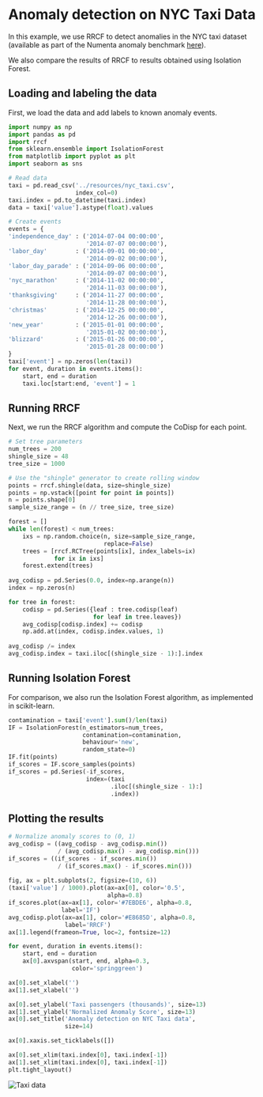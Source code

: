 # Anomaly detection on NYC Taxi Data

In this example, we use RRCF to detect anomalies in the NYC taxi dataset
(available as part of the Numenta anomaly benchmark [here](https://github.com/numenta/NAB/tree/master/data/realKnownCause)).

We also compare the results of RRCF to results obtained using Isolation Forest.

## Loading and labeling the data

First, we load the data and add labels to known anomaly events.

```python
import numpy as np
import pandas as pd
import rrcf
from sklearn.ensemble import IsolationForest
from matplotlib import pyplot as plt
import seaborn as sns

# Read data
taxi = pd.read_csv('../resources/nyc_taxi.csv',
                   index_col=0)
taxi.index = pd.to_datetime(taxi.index)
data = taxi['value'].astype(float).values

# Create events
events = {
'independence_day' : ('2014-07-04 00:00:00',
                      '2014-07-07 00:00:00'),
'labor_day'        : ('2014-09-01 00:00:00',
                      '2014-09-02 00:00:00'),
'labor_day_parade' : ('2014-09-06 00:00:00',
                      '2014-09-07 00:00:00'),
'nyc_marathon'     : ('2014-11-02 00:00:00',
                      '2014-11-03 00:00:00'),
'thanksgiving'     : ('2014-11-27 00:00:00',
                      '2014-11-28 00:00:00'),
'christmas'        : ('2014-12-25 00:00:00',
                      '2014-12-26 00:00:00'),
'new_year'         : ('2015-01-01 00:00:00',
                      '2015-01-02 00:00:00'),
'blizzard'         : ('2015-01-26 00:00:00',
                      '2015-01-28 00:00:00')
}
taxi['event'] = np.zeros(len(taxi))
for event, duration in events.items():
    start, end = duration
    taxi.loc[start:end, 'event'] = 1
```

## Running RRCF

Next, we run the RRCF algorithm and compute the CoDisp for each point.

```python
# Set tree parameters
num_trees = 200
shingle_size = 48
tree_size = 1000

# Use the "shingle" generator to create rolling window
points = rrcf.shingle(data, size=shingle_size)
points = np.vstack([point for point in points])
n = points.shape[0]
sample_size_range = (n // tree_size, tree_size)

forest = []
while len(forest) < num_trees:
    ixs = np.random.choice(n, size=sample_size_range,
                           replace=False)
    trees = [rrcf.RCTree(points[ix], index_labels=ix)
             for ix in ixs]
    forest.extend(trees)
    
avg_codisp = pd.Series(0.0, index=np.arange(n))
index = np.zeros(n)

for tree in forest:
    codisp = pd.Series({leaf : tree.codisp(leaf)
                        for leaf in tree.leaves})
    avg_codisp[codisp.index] += codisp
    np.add.at(index, codisp.index.values, 1)
    
avg_codisp /= index
avg_codisp.index = taxi.iloc[(shingle_size - 1):].index
```

## Running Isolation Forest

For comparison, we also run the Isolation Forest algorithm, as implemented in scikit-learn.

```python
contamination = taxi['event'].sum()/len(taxi)
IF = IsolationForest(n_estimators=num_trees,
                     contamination=contamination,
                     behaviour='new',
                     random_state=0)
IF.fit(points)
if_scores = IF.score_samples(points)
if_scores = pd.Series(-if_scores,
                      index=(taxi
                             .iloc[(shingle_size - 1):]
                             .index))
```

## Plotting the results

```python
# Normalize anomaly scores to (0, 1)
avg_codisp = ((avg_codisp - avg_codisp.min())
              / (avg_codisp.max() - avg_codisp.min()))
if_scores = ((if_scores - if_scores.min())
              / (if_scores.max() - if_scores.min()))
              
fig, ax = plt.subplots(2, figsize=(10, 6))
(taxi['value'] / 1000).plot(ax=ax[0], color='0.5',
                            alpha=0.8)
if_scores.plot(ax=ax[1], color='#7EBDE6', alpha=0.8,
               label='IF')
avg_codisp.plot(ax=ax[1], color='#E8685D', alpha=0.8,
                label='RRCF')
ax[1].legend(frameon=True, loc=2, fontsize=12)

for event, duration in events.items():
    start, end = duration
    ax[0].axvspan(start, end, alpha=0.3,
                  color='springgreen')

ax[0].set_xlabel('')
ax[1].set_xlabel('')

ax[0].set_ylabel('Taxi passengers (thousands)', size=13)
ax[1].set_ylabel('Normalized Anomaly Score', size=13)
ax[0].set_title('Anomaly detection on NYC Taxi data',
                size=14)

ax[0].xaxis.set_ticklabels([])

ax[0].set_xlim(taxi.index[0], taxi.index[-1])
ax[1].set_xlim(taxi.index[0], taxi.index[-1])
plt.tight_layout()
```

![Taxi data](https://s3.us-east-2.amazonaws.com/mdbartos-img/rrcf/taxi.png)
